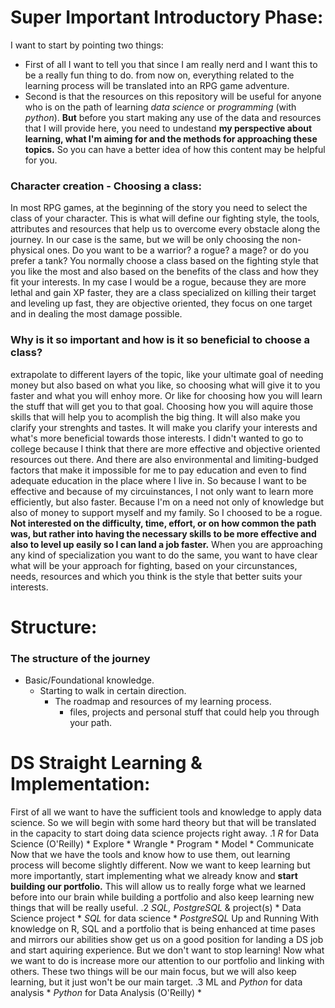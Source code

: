 # Super Important Introductory Phase:
I want to start by pointing two things:
* First of all I want to tell you that since I am really nerd and I want this to be a really fun thing to do. from now on, everything related to the learning process will be translated into an RPG game adventure.
* Second is that the resources on this repository will be useful for anyone who is on the path of learning *data science* or *programming* (with *python*). **But** before you start making any use of the data and resources that I will provide here, you need to undestand **my perspective about learning, what I'm aiming for and the methods for approaching these topics.** So you can have a better idea of how this content may be helpful for you.

### Character creation - Choosing a class:
In most RPG games, at the beginning of the story you need to select the class of your character. This is what will define our fighting style, the tools, attributes and resources that help us to overcome every obstacle along the journey.
In our case is the same, but we will be only choosing the non-physical ones.
Do you want to be a warrior? a rogue? a mage? or do you prefer a tank? 
You normally choose a class based on the fighting style that you like the most and also based on the benefits of the class and how they fit your interests. 
In my case I would be a rogue, because they are more lethal and gain XP faster, they are a class specialized on killing their target and leveling up fast, they are objective oriented, they focus on one target and in dealing the most damage possible.
### Why is it so important and how is it so beneficial to choose a class?
extrapolate to different layers of the topic, like your ultimate goal of needing money but also based on what you like, so choosing what will give it to you faster and what you will enhoy more. Or like for choosing how you will learn the stuff that will get you to that goal. Choosing how you will aquire those skills that will help you to acomplish the big thing.
It will also make you clarify your strenghts and tastes. It will make you clarify your interests and what's more beneficial towards those interests. 
I didn't wanted to go to college because I think that there are more effective and objective oriented resources out there. And there are also environmental and limiting-budged factors that make it impossible for me to pay education and even to find adequate education in the place where I live in. 
So because I want to be effective and because of my circuinstances, I not only want to learn more efficiently, but also faster. Because I'm on a need not only of knowledge but also of money to support myself and my family.
So I choosed to be a rogue. **Not interested on the difficulty, time, effort, or on how common the path was, but rather into having the necessary skills to be more effective and also to level up easily so I can land a job faster.**
When you are approaching any kind of specialization you want to do the same, you want to have clear what will be your approach for fighting, based on your circunstances, needs, resources and which you think is the style that better suits your interests. 

# Structure:
### The structure of the journey
* Basic/Foundational knowledge.
  * Starting to walk in certain direction.
    * The roadmap and resources of my learning process.
      * files, projects and personal stuff that could help you through your path. 

# DS Straight Learning & Implementation:
First of all we want to have the sufficient tools and knowledge to apply data science. So we will begin with some hard theory but that will be translated in the capacity to start doing data science projects right away.
 .1 *R* for Data Science (O'Reilly)
    * Explore
    * Wrangle
    * Program
    * Model
    * Communicate
Now that we have the tools and know how to use them, out learning process will become slightly different. Now we want to keep learning but more importantly, start implementing what we already know and **start building our portfolio.** This will allow us to really forge what we learned before into our brain while building a portfolio and also keep learning new things that will be really useful.
 .2 *SQL, PostgreSQL* & project(s)
    * Data Science project
    * *SQL* for data science
    * *PostgreSQL* Up and Running
With knowledge on R, SQL and a portfolio that is being enhanced at time pases and mirrors our abilities show get us on a good position for landing a DS job and start aquiring experience. But we don't want to stop learning! Now what we want to do is increase more our attention to our portfolio and linking with others. These two things will be our main focus, but we will also keep learning, but it just won't be our main target. 
 .3 ML and *Python* for data analysis
    * *Python* for Data Analysis (O'Reilly)
    * 
   
 
  
 
